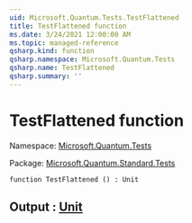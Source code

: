 ```yaml
---
uid: Microsoft.Quantum.Tests.TestFlattened
title: TestFlattened function
ms.date: 3/24/2021 12:00:00 AM
ms.topic: managed-reference
qsharp.kind: function
qsharp.namespace: Microsoft.Quantum.Tests
qsharp.name: TestFlattened
qsharp.summary: ''
---
```


# TestFlattened function

Namespace: [Microsoft.Quantum.Tests](xref:Microsoft.Quantum.Tests)

Package: [Microsoft.Quantum.Standard.Tests](https://nuget.org/packages/Microsoft.Quantum.Standard.Tests)




```qsharp
function TestFlattened () : Unit
```


## Output : [Unit](xref:microsoft.quantum.lang-ref.unit)

